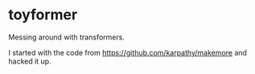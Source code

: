 # toyformer
Messing around with transformers.

I started with the code from https://github.com/karpathy/makemore and hacked it up.
